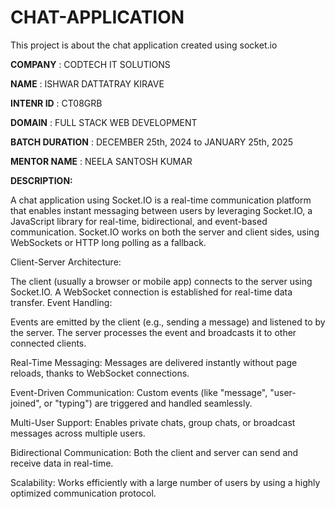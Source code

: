 # CHAT-APPLICATION
This project is about the chat application created using socket.io

**COMPANY** : CODTECH IT SOLUTIONS

**NAME** : ISHWAR DATTATRAY KIRAVE

**INTENR ID** : CT08GRB

**DOMAIN** : FULL STACK WEB DEVELOPMENT

**BATCH DURATION** : DECEMBER 25th, 2024 to JANUARY 25th, 2025

**MENTOR NAME** : NEELA SANTOSH KUMAR

**DESCRIPTION:**

A chat application using Socket.IO is a real-time communication platform that enables instant messaging between users by leveraging Socket.IO, a JavaScript library for real-time, bidirectional, and event-based communication. Socket.IO works on both the server and client sides, using WebSockets or HTTP long polling as a fallback.

Client-Server Architecture:

The client (usually a browser or mobile app) connects to the server using Socket.IO.
A WebSocket connection is established for real-time data transfer.
Event Handling:

Events are emitted by the client (e.g., sending a message) and listened to by the server.
The server processes the event and broadcasts it to other connected clients.

Real-Time Messaging:
Messages are delivered instantly without page reloads, thanks to WebSocket connections.

Event-Driven Communication:
Custom events (like "message", "user-joined", or "typing") are triggered and handled seamlessly.

Multi-User Support:
Enables private chats, group chats, or broadcast messages across multiple users.

Bidirectional Communication:
Both the client and server can send and receive data in real-time.

Scalability:
Works efficiently with a large number of users by using a highly optimized communication protocol.
